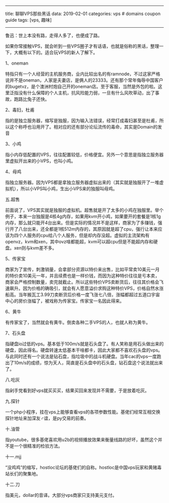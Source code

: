 
---
title: 聊聊VPS那些黑话
data: 2019-02-01
categories: vps  # domains coupon guide
tags: [vps, 趣味]

---
鲁迅：世上本没有路，走得人多了，也便成了路。

如果你常接触VPS，就会听到一些VPS圈子才有话语，也就是俗称的黑话，整理一下，大概有以下的。适合玩VPS的新人了解下。

1、oneman

特指只有一个人经营的主机服务商，业内比较出名的有ramnode，不过这家严格说并不是oneman，人家是夫妻店，是俩人的23333。还有那个常年侮辱中国客户的bugetvz，是个澳洲村炮自己开的oneman店。至于客服，当然是外包的啦。这里泛指没有什么保障的个人主机，抗风险能力弱，一旦有什么风吹草动，出了事故，跑路比兔子还快。

2、毒妇，杜甫

指的是独立服务器，缩写是独服，因为输入法错误，经常打成毒妇甚至是杜甫，所以这个称呼也沿用开了。相对应的还有部分论坛流传的毒命，其实是Domain的发音

3、小鸡

指小内存低配置的VPS，往往配置较低，价格便宜。另外一个意思是指独立服务器里虚拟开出来的小VPS，也叫小鸡。

4、母鸡

指独立服务器。因为VPS都是拿独立服务器虚拟出来的（其实就是独服开了一堆虚拟机），所以小VPS叫小鸡，生出小VPS来的独服叫母鸡。

五.超售

前面说了，VPS其实就是独服的虚拟机。超售就是开了太多的小鸡在独服里。举个例子，本来一台独服是4核4g内存，如果用kvm开小鸡，如果要开的套餐是1核1g内存，那么就只能开4台出来。但是实际的情况并不是这样，商家为了多赚钱，强行开了八台出来，还全都是1核512m内存的，其原因就是超了cpu，强行让本来应该为四个人服务的cpu给八个人服务，但是却内存没超。虚拟的主流架构有openvz，kvm和xen，其中ovz啥都能超，kvm可以超cpu但是不能超内存和硬盘。xen则与kvm差不多。

5、传家宝

商家为了宣传，刺激销量，会拿部分资源以特价来出售，比如平常卖10美元一月的特价卖10美元一年，并且续费也是一样价钱，而因为这种特价往往是亏本卖，商家会严格控制数量，卖完就截止。所以这些特价VPS卖断货后，往往其价格会飞速飙升。因为价格的确吸引，就会有人愿意溢价求购这种特价VPS，价格自然水涨船高。当年搬瓦工3.99刀卖断货后价格一度飞涨七八倍，涨幅都超过五道口宇宙中心的房价涨幅了，被戏称为传家宝。传家宝一名因此得来。

6、黄牛

有传家宝了，当然就会有黄牛。倒卖各种二手VPS的人，也就人称为黄牛。

7、石头盘

指硬盘io过低的vps。基本低于100m/s就是石头盘了。有人笑称是用石头做出来的硬盘，因此得名。硬盘转速太低基本干啥都卡，因此大家都不喜欢石头盘的vps。与此同时还有一个说法是钻石盘，指垃圾中的战斗机硬盘。当年cac的vps一度跑出了10m/s的成绩，惊为天人，简直是石头盘中的石头盘，钻石盘这个说法就出来了。

八.吃灰

指剁手党看到好vps就买买买，结果买回来发现并不需要，于是放着吃灰。

九.探针

一个php小程序，挂在vps上能够查看vps的各项参数性能。基佬们经常互相交换探针地址来加深友♂谊，是py交易的前奏。

十.油管

指youtube，很多基佬喜欢用u2b的视频播放效果来衡量线路的好坏，虽然这个并不是一个很精准的检验方法。

十一.mjj

“没鸡鸡”的缩写，hostloc论坛的基佬们的自称。hostloc是中国vps玩家和黄赌毒站长们的聚集地。

十二.刀

指美元，dollar的音译。大部分vps商家只支持美元支付。


<!--stackedit_data:
eyJoaXN0b3J5IjpbLTE1ODU4NTUxNSwxOTk2NDQ2ODA3XX0=
-->